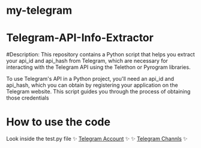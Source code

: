 # my-telegram
# Telegram-API-Info-Extractor

#Description:
This repository contains a Python script that helps you extract your api_id and api_hash from Telegram, which are necessary for interacting with the Telegram API using the Telethon or Pyrogram libraries.

To use Telegram's API in a Python project, you'll need an api_id and api_hash, which you can obtain by registering your application on the Telegram website. This script guides you through the process of obtaining those credentials

# How to use the code
Look inside the test.py file
✨ [Telegram Account](https://t.me/r_afx) ✨
✨ [Telegram Channls](https://t.me/radfx2) ✨

